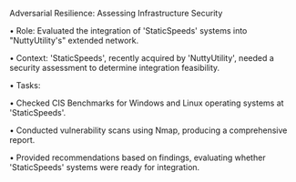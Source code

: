 Adversarial Resilience: Assessing Infrastructure Security


• Role: Evaluated the integration of 'StaticSpeeds' systems into "NuttyUtility's" extended network.


• Context: 'StaticSpeeds', recently acquired by 'NuttyUtility', needed a security assessment to determine integration feasibility.


• Tasks:

• Checked CIS Benchmarks for Windows and Linux operating systems at 'StaticSpeeds'.

• Conducted vulnerability scans using Nmap, producing a comprehensive report.

• Provided recommendations based on findings, evaluating whether 'StaticSpeeds' systems were ready for integration.
